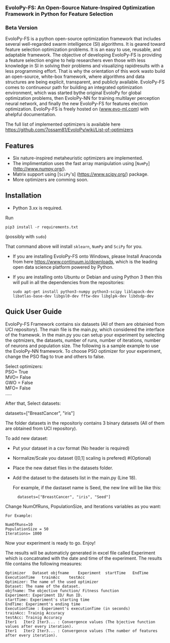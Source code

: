 ### EvoloPy-FS: An Open-Source Nature-Inspired Optimization Framework in Python for Feature Selection

### Beta Version ###

EvoloPy-FS is a python open-source optimization framework that includes several well-regarded swarm intelligence (SI) algorithms. It is geared toward feature selection optimization problems. It is an easy to use, reusable, and adaptable framework. The objective of developing EvoloPy-FS is providing a feature selection engine to help researchers even those with less knowledge in SI in solving their problems and visualizing rapidresults with a less programming effort. That is why the orientation of this work wasto build an open-source, white-box framework, where algorithms and data structures are being explicit, transparent, and publicly available. EvoloPy-FS comes to continueour path for building an integrated optimization environment, which was started bythe original EvoloPy for global optimization problems, then EvoloPy-NN for training multilayer perception neural network, and finally the new EvoloPy-FS for features election optimization. EvoloPy-FS is freely hosted on (www.evo-ml.com) with ahelpful documentation. 


The full list of implemented optimizers is available here https://github.com/7ossam81/EvoloPy/wiki/List-of-optimizers


## Features
- Six nature-inspired metaheuristic optimizers are implemented.
- The implimentation uses the fast array manipulation using [`NumPy`] (http://www.numpy.org/).
- Matrix support using [`SciPy`'s] (https://www.scipy.org/) package.
- More optimizers are comming soon.
 

## Installation
- Python 3.xx is required.

Run

    pip3 install -r requirements.txt

(possibly with `sudo`)

That command above will install  `sklearn`, `NumPy` and `SciPy` for
you.

- If you are installing EvoloPy-FS onto Windows, please Install Anaconda from here https://www.continuum.io/downloads, which is the leading open data science platform powered by Python.
- If you are installing onto Ubuntu or Debian and using Python 3 then
  this will pull in all the dependencies from the repositories:
  
      sudo apt-get install python3-numpy python3-scipy liblapack-dev libatlas-base-dev libgsl0-dev fftw-dev libglpk-dev libdsdp-dev



## Quick User Guide
EvoloPy-FS Framework contains six datasets (All of them are obtainied from UCI repository). 
The main file is the main.py, which considered the interface of the framewok. In the main.py you 
can setup your experiment by selecting the optmizers, the datasets, number of runs, number of iterations, number of neurons
and population size. The following is a sample example to use the EvoloPy-NN framework.
To choose PSO optimizer for your experiment, change the PSO flag to true and others to false.

Select optimizers:    
PSO= True  
MVO= False  
GWO = False  
MFO= False  
.....


After that, Select datasets:

datasets=["BreastCancer", "iris"]

The folder datasets in the repositoriy contains 3 binary datasets (All of them are obtained from UCI repository).

To add new dataset:
- Put your dataset in a csv format (No header is required)
- Normalize/Scale you dataset ([0,1] scaling is prefered) #(Optional)
- Place the new datset files in the datasets folder.
- Add the dataset to the datasets list in the main.py (Line 18).
  
  For example, if the dastaset name is Seed, the new line  will be like this:
        
        datasets=["BreastCancer", "iris", "Seed"]


Change NumOfRuns, PopulationSize, and Iterations variables as you want:
    
    For Example: 

    NumOfRuns=10  
    PopulationSize = 50  
    Iterations= 1000

Now your experiment is ready to go. Enjoy!  

The results will be automaticly generated in excel file called Experiment which is concatnated with the date and time of the experiment.
The results file contains the following measures:


    Optimizer	Dataset	objfname	Experiment	startTime	EndTime	ExecutionTime	trainAcc	testAcc
    Optimizer: The name of the used optimizer
    Dataset: The name of the dataset.
    objfname: The objective function/ Fitness function
    Experiment: Experiment ID/ Run ID.
    startTime: Experiment's starting time
    EndTime: Experiment's ending time
    ExecutionTime : Experiment's executionTime (in seconds)
    trainAcc: Trainig Accuracy
    testAcc: Trainig Accuracy
    Iter1	Iter2 Iter3... : Convergence values (The bjective function values after every iteration).	
    Iter1	Iter2 Iter3... : Convergence values (The number of features after every iteration).	
    





